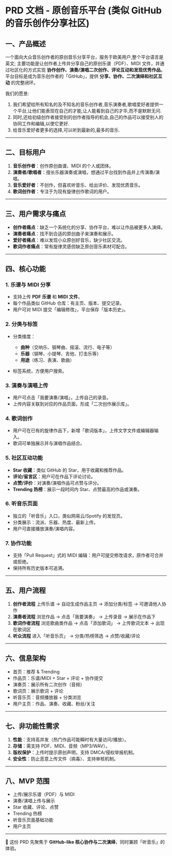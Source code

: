 # PRD 文档 - 原创音乐平台 (类似 GitHub 的音乐创作分享社区)

## 一、产品概述

一个面向大众音乐创作者的原创音乐分享平台，服务于欧美用户,整个平台语言是英文; 主要功能是让创作者上传并分享自己的原创乐谱（PDF）、MIDI 文件，并通过社区化的方式实现 **协作创作、演奏/演唱二次创作、评论互动和发现优秀作品**。
平台目标是成为音乐创作者的「GitHub」，提供 **分享、协作、二次演绎和社区互动** 的完整闭环。

我们的愿景:

1. 我们希望给所有知名的及不知名的音乐创作者,音乐演奏者,歌唱爱好者提供一个平台,让他们能表现在自己的才能,让人能看到自己的才华,而不是默默无问.
2. 同时,还给初级创作者接受别的创作者指导的机会,自己的作品可以接受别人的协同工作和编辑,以使它更好.
3. 给音乐爱好者更多的选择,可以听到最新的,最多的音乐.

---

## 二、目标用户

1. **音乐创作者**：创作原创曲谱、MIDI 的个人或团体。
2. **演奏者/歌唱者**：擅长乐器演奏或演唱，想通过平台找到作品并上传演奏/演唱。
3. **音乐爱好者**：不创作，但喜欢听音乐、给出评价、发现优质音乐。
4. **歌词创作者**：专注于为现有旋律创作歌词的用户。

---

## 三、用户需求与痛点

- **创作者痛点**：缺乏一个系统化的分享、协作平台，难以让作品被更多人演绎。
- **演奏者痛点**：找不到合适的原创曲子来演奏和展示。
- **爱好者痛点**：难以发现小众原创好音乐，缺少社区交流。
- **歌词作者痛点**：常有旋律灵感但缺乏原创音乐素材可配合。

---

## 四、核心功能

### 1. 乐谱与 MIDI 分享

- 支持上传 **PDF 乐谱** 和 **MIDI 文件**。
- 每个作品类似 GitHub 仓库：有主页、版本、提交记录。
- 用户可对 MIDI 提交「编辑修改」，平台保存「版本历史」。

### 2. 分类与标签

- 分类维度：

  - **曲种**（交响乐、钢琴曲、摇滚、流行、电子等）
  - **乐器**（钢琴、小提琴、吉他、打击乐等）
  - **用途**（练习、表演、歌曲）

- 标签系统，方便用户搜索。

### 3. 演奏与演唱上传

- 用户可点击「我要演奏/演唱」，上传自己的录音。
- 上传内容关联到对应的作品页面，形成「二次创作展示库」。

### 4. 歌词创作

- 用户可在已有的旋律作品下，新增「歌词版本」，上传文字文件或编辑器输入。
- 歌词可单独展示并与演唱作品结合。

### 5. 社区互动功能

- **Star 收藏**：类似 GitHub 的 Star，用于收藏和推荐作品。
- **评论/留言区**：用户可在作品下评论讨论。
- **点赞/评价**：对演奏/演唱作品可点赞与评分。
- **Trending 热榜**：展示一段时间内 Star、点赞最高的作品或演奏。

### 6. 听音乐页面

- 独立的「听音乐」入口，类似网易云/Spotify 的发现页。
- 分类展示：流派、乐器、热度、最新上传。
- 用户可直接播放演奏/演唱内容。

### 7. 协作功能

- 支持「Pull Request」式的 MIDI 编辑：用户可提交修改请求，原作者可合并或拒绝。
- 保持所有历史版本可追溯。

---

## 五、用户流程

1. **创作者流程**
   上传乐谱 → 自动生成作品主页 → 添加分类/标签 → 可邀请他人协作
2. **演奏者流程**
   浏览作品 → 点击「我要演奏」 → 上传录音 → 展示在作品下
3. **歌词作者流程**
   浏览歌曲类作品 → 点击「添加歌词」 → 上传歌词文本 → 出现在歌词区
4. **听众流程**
   进入「听音乐页」 → 分类/热榜筛选 → 点赞/收藏/评论

---

## 六、信息架构

- 首页：推荐 & Trending
- 作品页：乐谱/MIDI + Star + 评论 + 协作提交
- 演奏页：展示所有二次创作（音频）
- 歌词页：展示歌词 + 评论
- 听音乐页：音频播放器 + 分类浏览
- 用户主页：作品、演奏、收藏、粉丝/关注

---

## 七、非功能性需求

1. **性能**：支持高并发（热门作品可能瞬时有大量访问/播放）。
2. **存储**：需支持 PDF、MIDI、音频（MP3/WAV）。
3. **版权保护**：上传时提示原创声明，支持 DMCA/侵权举报机制。
4. **安全性**：防止恶意上传文件（病毒）、支持审核机制。

---

## 八、MVP 范围

- 上传/展示乐谱（PDF）与 MIDI
- 演奏/演唱上传与展示
- Star 收藏、评论、点赞
- Trending 热榜
- 听音乐页面基础功能
- 用户主页

---

📌 这份 PRD 先聚焦于 **GitHub-like 核心协作与二次演绎**，同时兼顾「听音乐」的体验。
